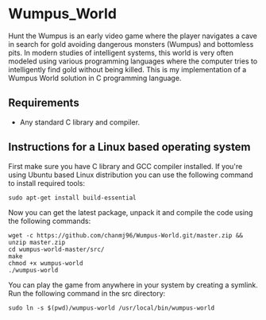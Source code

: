 Wumpus_World
==============

Hunt the Wumpus is an early video game where the player navigates a cave in search for gold avoiding dangerous monsters (Wumpus) and bottomless pits. In modern studies of intelligent systems, this world is very often modeled using various programming languages where the computer tries to intelligently find gold without being killed. This is my implementation of a Wumpus World solution in C programming language.

Requirements
------------

* Any standard C library and compiler.

Instructions for a Linux based operating system
----------------------------------------------

First make sure you have C library and GCC compiler installed. If you're using Ubuntu based Linux distribution you can use the following command to install required tools:

    sudo apt-get install build-essential

Now you can get the latest package, unpack it and compile the code using the following commands:

    wget -c https://github.com/chanmj96/Wumpus-World.git/master.zip && unzip master.zip
    cd wumpus-world-master/src/
    make
    chmod +x wumpus-world
    ./wumpus-world

You can play the game from anywhere in your system by creating a symlink. Run the following command in the src directory:

    sudo ln -s $(pwd)/wumpus-world /usr/local/bin/wumpus-world
  
